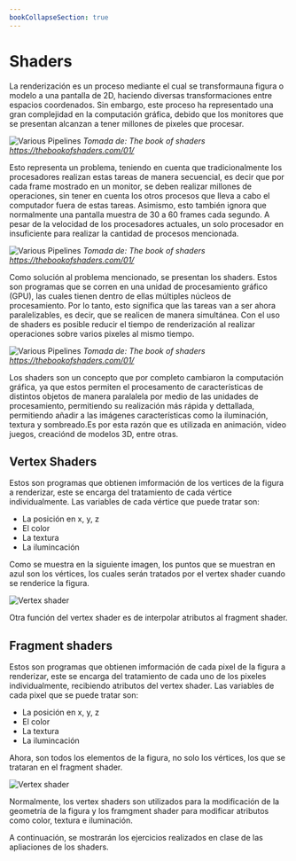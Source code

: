 ```yaml
---
bookCollapseSection: true
---
```


# Shaders

La renderización es un proceso mediante el cual se transformauna figura o modelo a una pantalla de 2D, haciendo diversas transformaciones entre espacios coordenados. Sin embargo, este proceso ha representado una gran complejidad en la computación gráfica, debido que los monitores que se presentan alcanzan a tener millones de pixeles que procesar. 

![Various Pipelines](https://thebookofshaders.com/01/00.jpeg)
*Tomada de: The book of shaders https://thebookofshaders.com/01/*


Esto representa un problema, teniendo en cuenta que tradicionalmente los procesadores realizan estas tareas de manera secuencial, es decir que por cada frame mostrado en un monitor, se deben realizar millones de operaciones, sin tener en cuenta los otros procesos que lleva a cabo el computador fuera de estas tareas. Asimismo, esto también ignora que normalmente una pantalla muestra de 30 a 60 frames cada segundo. A pesar de la velocidad de los procesadores actuales, un solo procesador en insuficiente para realizar la cantidad de procesos mencionada.

![Various Pipelines](https://thebookofshaders.com/01/03.jpeg)
*Tomada de: The book of shaders https://thebookofshaders.com/01/*

Como solución al problema mencionado, se presentan los shaders. Estos son programas que se corren en una unidad de procesamiento gráfico (GPU), las cuales tienen dentro de ellas múltiples núcleos de procesamiento. Por lo tanto, esto significa que las tareas van a ser ahora paralelizables, es decir, que se realicen de manera simultánea. Con el uso de shaders es posible reducir el tiempo de renderización al realizar operaciones sobre varios pixeles al mismo tiempo.

![Various Pipelines](https://thebookofshaders.com/01/04.jpeg)
*Tomada de: The book of shaders https://thebookofshaders.com/01/*

Los shaders son un concepto que por completo cambiaron la computación gráfica, ya que estos permiten el procesamento de características de distintos objetos de manera paralalela por medio de las unidades de procesamiento, permitiendo su realización más rápida y dettallada, permitiendo añadir a las imágenes características como la iluminación, textura y sombreado.Es por esta razón que es utilizada en animación, video juegos, creaciónd de modelos 3D, entre otras.

## Vertex Shaders

Estos son programas que obtienen imformación de los vertices de la figura a renderizar, este se encarga del tratamiento de cada vértice individualmente. Las variables de cada vértice que puede tratar son:
 
 - La posición en x, y, z
 - El color
 - La textura
 - La ilumincación

Como se muestra en la siguiente imagen, los puntos que se muestran en azul son los vértices, los cuales serán tratados por el vertex shader cuando se renderice la figura.

 ![Vertex shader](https://encrypted-tbn0.gstatic.com/images?q=tbn:ANd9GcTOZQ-rGzaXcPqIcyaZyjSt8aeYGZip0uGLOA&usqp=CAU)

 Otra función del vertex shader es de interpolar atributos al fragment shader.

## Fragment shaders

Estos son programas que obtienen imformación de cada pixel de la figura a renderizar, este se encarga del tratamiento de cada uno de los pixeles individualmente, recibiendo atributos del vertex shader. Las variables de cada pixel que se puede tratar son:
 
 - La posición en x, y, z
 - El color
 - La textura
 - La ilumincación

Ahora, son todos los elementos de la figura, no solo los vértices, los que se trataran en el fragment shader.

 ![Vertex shader](https://www.earthslab.com/wp-content/uploads/2019/03/transparent-spheres-background.png)

 
 Normalmente, los vertex shaders son utilizados para la modificación de la geometría de la figura y los framgment shader para modificar atributos como color, textura e iluminación.

 A continuación, se mostrarán los ejercicios realizados en clase de las apliaciones de los shaders.
